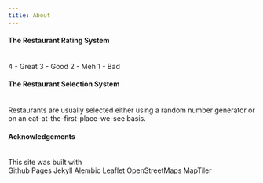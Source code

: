 ```yaml
---
title: About
---
```

<h4>The Restaurant Rating System</h4>
<br>
4 - Great  
3 - Good  
2 - Meh  
1 - Bad  
<h4>The Restaurant Selection System</h4>
<br> 
Restaurants are usually selected either using a random number generator or on an eat-at-the-first-place-we-see basis.
<h4>Acknowledgements</h4>
<br>
This site was built with  
<br>
Github Pages  
Jekyll  
Alembic  
Leaflet  
OpenStreetMaps  
MapTiler  
